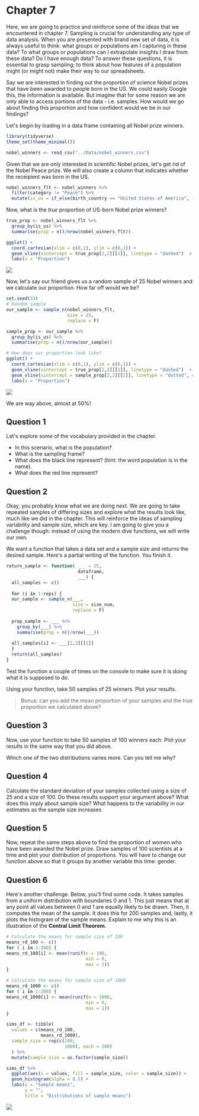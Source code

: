 # Chapter 7 

Here, we are going to practice and reinforce some of the ideas that we encountered in chapter 7. Sampling is crucial for understanding any type of data analysis. When you are presented with brand new set of data, it is always useful to think: what groups or populations am I capturing in these data? To what groups or populations can I extrapolate insights I draw from these data? Do I have enough data? To answer these questions, it is essential to grasp sampling; to think about how features of a population might (or might not) make their way to our spreadsheets. 

Say we are interested in finding out the proportion of science Nobel prizes that have been awarded to people born in the US. We could easily Google this, the information is available. But imagine that for some reason we are only able to access portions of the data - i.e. samples. How would we go about finding this proportion and how confident would we be in our findings?

Let's begin by loading in a data frame containing all Nobel prize winners. 


```r
library(tidyverse)
theme_set(theme_minimal())

nobel_winners <- read_csv("../Data/nobel_winners.csv")
```

Given that we are only interested in scientific Nobel prizes, let's get rid of the Nobel Peace prize. We will also create a column that indicates whether the receipient was born in the US. 


```r
nobel_winners_flt <- nobel_winners %>% 
  filter(category != "Peace") %>% 
  mutate(is_us = if_else(birth_country == "United States of America", 1, 0))
```

Now, what is the *true* proportion of US-born Nobel prize winners?


```r
true_prop <- nobel_winners_flt %>% 
  group_by(is_us) %>% 
  summarise(prop = n()/nrow(nobel_winners_flt))

ggplot() + 
  coord_cartesian(xlim = c(0,1), ylim = c(0,1)) + 
  geom_vline(xintercept = true_prop[2,2][[1]], linetype = "dashed")  + 
  labs(x = "Proportion")
```

![](chapter_7_files/figure-html/unnamed-chunk-3-1.png)<!-- -->

Now, let's say our friend gives us a random sample of 25 Nobel winners and we calculate our proportion. How far off would we be? 


```r
set.seed(33)
# Random sample 
our_sample <- sample_n(nobel_winners_flt, 
                       size = 25, 
                       replace = F)

sample_prop <- our_sample %>% 
  group_by(is_us) %>% 
  summarise(prop = n()/nrow(our_sample))

# How does our proportion look like? 
ggplot() + 
  coord_cartesian(xlim = c(0,1), ylim = c(0,1)) + 
  geom_vline(xintercept = true_prop[2,2][[1]], linetype = "dashed")  + 
  geom_vline(xintercept = sample_prop[2,2][[1]], linetype = "dotted", col = "red") +
  labs(x = "Proportion")
```

![](chapter_7_files/figure-html/unnamed-chunk-4-1.png)<!-- -->

We are way above, almost at 50%! 

## Question 1 

Let's explore some of the vocabulary provided in the chapter. 
- In this scenario, what is the population? 
- What is the sampling frame? 
- What does the black line represent? (hint: the word population is in the name). 
- What does the red line represent? 

## Question 2 

Okay, you probably know what we are doing next. We are going to take repeated samples of differing sizes and explore what the results look like, much like we did in the chapter. This will reinforce the ideas of sampling variability and sample size, which are key. I am going to give you a challenge though: instead of using the modern dive functions, we will write our own. 

We want a function that takes a data set and a sample size and returns the desired sample. Here's a partial writing of the function. You finish it. 


```r
return_sample <- function( ___ = 25, 
                           dataframe, 
                           ___) {
  all_samples <- c()
  
  for (i in 1:reps) {
  our_sample <- sample_n(___, 
                         size = size_num, 
                         replace = F)
  
  prop_sample <- ___ %>% 
    group_by(___) %>% 
    summarise(prop = n()/nrow(___))
  
  all_samples[i] <- ___[2,2][[1]]
  }
  return(all_samples)
}
```

Test the function a couple of times on the console to make sure it is doing what it is supposed to do. 

Using your function, take 50 samples of 25 winners. Plot your results. 

> Bonus: can you add the mean proportion of your samples and the true proportion we calculated above? 

## Question 3 

Now, use your function to take 50 samples of 100 winners each. Plot your results in the same way that you did above. 

Which one of the two distributions varies more. Can you tell me why? 

## Question 4 

Calculate the standard deviation of your samples collected using a size of 25 and a size of 100. Do these results support your argument above? What does this imply about sample size? What happens to the variability in our estimates as the sample size increases 

## Question 5 

Now, repeat the same steps above to find the proportion of women who have been awarded the Nobel prize. Draw samples of 100 scientists at a time and plot your distribution of proportions. You will have to change our function above so that it groups by another variable this time: gender. 

## Question 6 

Here's another challenge. Below, you'll find some code. It takes samples from a uniform distribution with boundaries 0 and 1. This just means that at any point all values between 0 and 1 are equally likely to be drawn. Then, it computes the mean of the sample. It does this for 200 samples and, lastly, it plots the histogram of the sample means. Explain to me why this is an illustration of the **Central Limit Theorem**. 


```r
# Calculate the means for sample size of 100 
means_rd_100 <- c()
for ( i in 1:200) {
means_rd_100[i] <- mean(runif(n = 100, 
                              min = 0, 
                              max = 1))
}

# Calculate the means for sample size of 1000
means_rd_1000 <- c()
for ( i in 1:200) {
means_rd_1000[i] <- mean(runif(n = 1000, 
                              min = 0, 
                              max = 1))
}

sims_df <- tibble( 
  values = c(means_rd_100, 
             means_rd_1000), 
  sample_size = rep(c(100, 
                      1000), each = 200)
  ) %>% 
  mutate(sample_size = as.factor(sample_size))

sims_df %>% 
  ggplot(aes(x = values, fill = sample_size, color = sample_size)) +
  geom_histogram(alpha = 0.5) +
  labs(x = "Sample means", 
       y = "", 
       title = "Distributions of sample means")
```

![](chapter_7_files/figure-html/unnamed-chunk-6-1.png)<!-- -->


